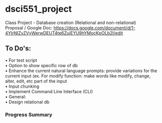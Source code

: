 # dsci551_project
Class Project - Database creation (Relational and non-relational)  
Proposal / Google Doc: https://docs.google.com/document/d/1-4YIrNIZvZVyWerwDEUT4te6ZujEYU9hYMocKpOLb2I/edit

## To Do's:
• For test script  
  • Option to show specific row of db  
	• Enhance the current natural language prompts: provide variations for the current input (ex. For modify function: make words like modify, change, alter, edit, etc part of the input  
	• Input chunking  
  • Implement Command Line Interface (CLI)  
• General:  
  • Design relational db   

### Progress Summary  


